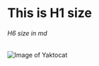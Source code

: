# This is H1 size
###### H6 size in md

![Image of Yaktocat](https://octodex.github.com/images/yaktocat.png)
